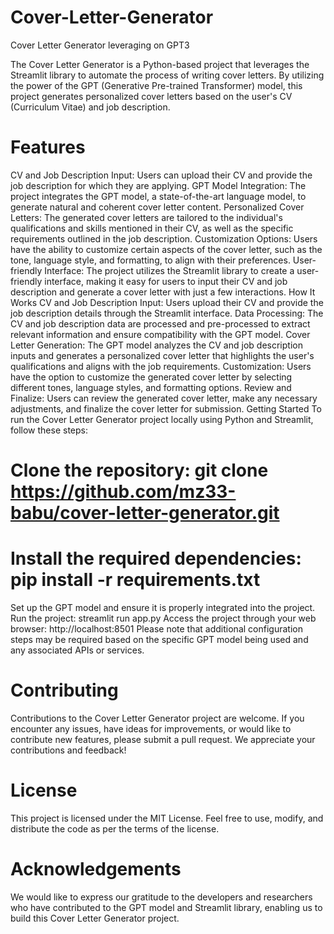 # Cover-Letter-Generator
Cover Letter Generator leveraging on GPT3

The Cover Letter Generator is a Python-based project that leverages the Streamlit library to automate the process of writing cover letters. By utilizing the power of the GPT (Generative Pre-trained Transformer) model, this project generates personalized cover letters based on the user's CV (Curriculum Vitae) and job description.

# Features
CV and Job Description Input: Users can upload their CV and provide the job description for which they are applying.
GPT Model Integration: The project integrates the GPT model, a state-of-the-art language model, to generate natural and coherent cover letter content.
Personalized Cover Letters: The generated cover letters are tailored to the individual's qualifications and skills mentioned in their CV, as well as the specific requirements outlined in the job description.
Customization Options: Users have the ability to customize certain aspects of the cover letter, such as the tone, language style, and formatting, to align with their preferences.
User-friendly Interface: The project utilizes the Streamlit library to create a user-friendly interface, making it easy for users to input their CV and job description and generate a cover letter with just a few interactions.
How It Works
CV and Job Description Input: Users upload their CV and provide the job description details through the Streamlit interface.
Data Processing: The CV and job description data are processed and pre-processed to extract relevant information and ensure compatibility with the GPT model.
Cover Letter Generation: The GPT model analyzes the CV and job description inputs and generates a personalized cover letter that highlights the user's qualifications and aligns with the job requirements.
Customization: Users have the option to customize the generated cover letter by selecting different tones, language styles, and formatting options.
Review and Finalize: Users can review the generated cover letter, make any necessary adjustments, and finalize the cover letter for submission.
Getting Started
To run the Cover Letter Generator project locally using Python and Streamlit, follow these steps:

# Clone the repository: git clone https://github.com/mz33-babu/cover-letter-generator.git

# Install the required dependencies: pip install -r requirements.txt
Set up the GPT model and ensure it is properly integrated into the project.
Run the project: streamlit run app.py
Access the project through your web browser: http://localhost:8501
Please note that additional configuration steps may be required based on the specific GPT model being used and any associated APIs or services.

# Contributing
Contributions to the Cover Letter Generator project are welcome. If you encounter any issues, have ideas for improvements, or would like to contribute new features, please submit a pull request. We appreciate your contributions and feedback!

# License
This project is licensed under the MIT License. Feel free to use, modify, and distribute the code as per the terms of the license.

# Acknowledgements
We would like to express our gratitude to the developers and researchers who have contributed to the GPT model and Streamlit library, enabling us to build this Cover Letter Generator project.